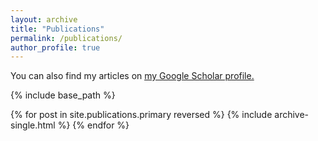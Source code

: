 ```yaml
---
layout: archive
title: "Publications"
permalink: /publications/
author_profile: true
---
```


<!-- {% if author.googlescholar %} -->
  You can also find my articles on <u><a href="{{author.googlescholar}}">my Google Scholar profile</a>.</u>
<!-- {% endif %} -->

{% include base_path %}

{% for post in site.publications.primary reversed %}
  {% include archive-single.html %}
{% endfor %}

